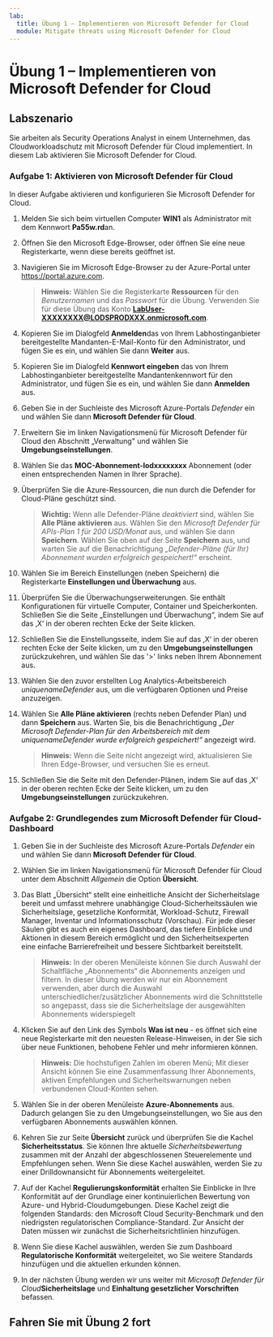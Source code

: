 ```yaml
---
lab:
  title: Übung 1 – Implementieren von Microsoft Defender for Cloud
  module: Mitigate threats using Microsoft Defender for Cloud
---
```


# Übung 1 – Implementieren von Microsoft Defender for Cloud

## Labszenario

Sie arbeiten als Security Operations Analyst in einem Unternehmen, das Cloudworkloadschutz mit Microsoft Defender für Cloud implementiert. In diesem Lab aktivieren Sie Microsoft Defender for Cloud.

<!--- ### Task 1: Access the Azure portal and set up a Subscription

In this task, you'll set up an Azure Subscription required to complete this lab and future labs.

1. Log in to **WIN1** virtual machine as Admin with the password: **Pa55w.rd**.  

1. Open the Microsoft Edge browser or open a new tab if already open.

1. In the Microsoft Edge browser, navigate to the Azure portal at <https://portal.azure.com>.

1. In the **Sign in** dialog box, copy, and paste in the tenant Email account for the admin username provided by your lab hosting provider and then select **Next**.

1. In the **Enter password** dialog box, copy, and paste in the admin's tenant password provided by your lab hosting provider and then select **Sign in**.

1. In the Search bar of the Azure portal, type *Subscription*, then select **Subscriptions**.

1. Select the *"Azure Pass - Sponsorship"* subscription shown (or equivalent name in your selected language).

    >**Note:** If the subscription is not shown, ask your instructor on how to create the Azure subscription with your tenant admin user credentials. **Note:** The subscription creation process could take up to 10 minutes.

1. Select **Access control (IAM)** and then select **View my access** from the *Check access* tab.

1. Verify that the **Current role assignments** tab has a *Role assignments Role* for **LOD Owner**. Select the **X** in the top right of the *assignments - MOC Subscription-lodxxxxxxxx* window to close it.

### Task 2: Create a Log Analytics Workspace

In this task, you create a Log Analytics workspace for use with Azure Monitoring, Microsoft Sentinel and Microsoft Defender for Cloud.

1. In the Search bar of the Azure portal, type *Log Analytics workspaces*, then select the same service name.

1. Select **+Create** from the command bar.

1. Select **Create new** for the Resource group.

1. Enter *RG-Defender* and select **Ok**.

1. For the Name, enter something unique like: *uniquenameDefender*.

1. Select **Review + Create**.

1. Once the workspace validation has passed, select **Create**. Wait for the new workspace to be provisioned, this may take a few minutes. --->

### Aufgabe 1: Aktivieren von Microsoft Defender für Cloud

In dieser Aufgabe aktivieren und konfigurieren Sie Microsoft Defender for Cloud.

1. Melden Sie sich beim virtuellen Computer **WIN1** als Administrator mit dem Kennwort **Pa55w.rd**an.  

1. Öffnen Sie den Microsoft Edge-Browser, oder öffnen Sie eine neue Registerkarte, wenn diese bereits geöffnet ist.

1. Navigieren Sie im Microsoft Edge-Browser zu der Azure-Portal unter <https://portal.azure.com>.

    >**Hinweis:** Wählen Sie die Registerkarte **Ressourcen** für den *Benutzernamen* und das *Passwort* für die Übung. Verwenden Sie für diese Übung das Konto **<LabUser-XXXXXXXX@LODSPRODXXX.onmicrosoft.com>**.

1. Kopieren Sie im Dialogfeld **Anmelden**das von Ihrem Labhostinganbieter bereitgestellte Mandanten-E-Mail-Konto für den Administrator, und fügen Sie es ein, und wählen Sie dann **Weiter** aus.

1. Kopieren Sie im Dialogfeld **Kennwort eingeben** das von Ihrem Labhostinganbieter bereitgestellte Mandantenkennwort für den Administrator, und fügen Sie es ein, und wählen Sie dann **Anmelden** aus.

1. Geben Sie in der Suchleiste des Microsoft Azure-Portals *Defender* ein und wählen Sie dann **Microsoft Defender für Cloud**.

1. Erweitern Sie im linken Navigationsmenü für Microsoft Defender für Cloud den Abschnitt „Verwaltung" und wählen Sie **Umgebungseinstellungen**.

1. Wählen Sie das **MOC-Abonnement-lodxxxxxxxx** Abonnement (oder einen entsprechenden Namen in Ihrer Sprache).

1. Überprüfen Sie die Azure-Ressourcen, die nun durch die Defender for Cloud-Pläne geschützt sind.

    >**Wichtig:** Wenn alle Defender-Pläne *deaktiviert* sind, wählen Sie **Alle Pläne aktivieren** aus. Wählen Sie den *Microsoft Defender für APIs-Plan 1 für 200 USD/Monat* aus, und wählen Sie dann **Speichern**. Wählen Sie oben auf der Seite **Speichern** aus, und warten Sie auf die Benachrichtigung *„Defender-Pläne (für Ihr) Abonnement wurden erfolgreich gespeichert!“* erscheint.

1. Wählen Sie im Bereich Einstellungen (neben Speichern) die Registerkarte **Einstellungen und Überwachung** aus.

1. Überprüfen Sie die Überwachungserweiterungen. Sie enthält Konfigurationen für virtuelle Computer, Container und Speicherkonten. Schließen Sie die Seite „Einstellungen und Überwachung“, indem Sie auf das ‚X‘ in der oberen rechten Ecke der Seite klicken.

1. Schließen Sie die Einstellungsseite, indem Sie auf das ‚X‘ in der oberen rechten Ecke der Seite klicken, um zu den **Umgebungseinstellungen** zurückzukehren, und wählen Sie das '>' links neben Ihrem Abonnement aus.

1. Wählen Sie den zuvor erstellten Log Analytics-Arbeitsbereich *uniquenameDefender* aus, um die verfügbaren Optionen und Preise anzuzeigen.

1. Wählen Sie **Alle Pläne aktivieren** (rechts neben Defender Plan) und dann **Speichern** aus. Warten Sie, bis die Benachrichtigung *„Der Microsoft Defender-Plan für den Arbeitsbereich mit dem uniquenameDefender wurde erfolgreich gespeichert!“* angezeigt wird.

    >**Hinweis:** Wenn die Seite nicht angezeigt wird, aktualisieren Sie Ihren Edge-Browser, und versuchen Sie es erneut.

1. Schließen Sie die Seite mit den Defender-Plänen, indem Sie auf das ‚X‘ in der oberen rechten Ecke der Seite klicken, um zu den **Umgebungseinstellungen** zurückzukehren.

### Aufgabe 2: Grundlegendes zum Microsoft Defender für Cloud-Dashboard

1. Geben Sie in der Suchleiste des Microsoft Azure-Portals *Defender* ein und wählen Sie dann **Microsoft Defender für Cloud**.

1. Wählen Sie im linken Navigationsmenü für Microsoft Defender für Cloud unter dem Abschnitt *Allgemein* die Option **Übersicht**.

1. Das Blatt „Übersicht“ stellt eine einheitliche Ansicht der Sicherheitslage bereit und umfasst mehrere unabhängige Cloud-Sicherheitssäulen wie Sicherheitslage, gesetzliche Konformität, Workload-Schutz, Firewall Manager, Inventar und Informationsschutz (Vorschau). Für jede dieser Säulen gibt es auch ein eigenes Dashboard, das tiefere Einblicke und Aktionen in diesem Bereich ermöglicht und den Sicherheitsexperten eine einfache Barrierefreiheit und bessere Sichtbarkeit bereitstellt.

    >**Hinweis:** In der oberen Menüleiste können Sie durch Auswahl der Schaltfläche „Abonnements“ die Abonnements anzeigen und filtern. In dieser Übung werden wir nur ein Abonnement verwenden, aber durch die Auswahl unterschiedlicher/zusätzlicher Abonnements wird die Schnittstelle so angepasst, dass sie die Sicherheitslage der ausgewählten Abonnements widerspiegelt

1. Klicken Sie auf den Link des Symbols **Was ist neu** - es öffnet sich eine neue Registerkarte mit den neuesten Release-Hinweisen, in der Sie sich über neue Funktionen, behobene Fehler und mehr informieren können.

    >**Hinweis:** Die hochstufigen Zahlen im oberen Menü; Mit dieser Ansicht können Sie eine Zusammenfassung Ihrer Abonnements, aktiven Empfehlungen und Sicherheitswarnungen neben verbundenen Cloud-Konten sehen.

1. Wählen Sie in der oberen Menüleiste **Azure-Abonnements** aus. Dadurch gelangen Sie zu den Umgebungseinstellungen, wo Sie aus den verfügbaren Abonnements auswählen können.

1. Kehren Sie zur Seite **Übersicht** zurück und überprüfen Sie die Kachel **Sicherheitsstatus**. Sie können Ihre aktuelle *Sicherheitsbewertung* zusammen mit der Anzahl der abgeschlossenen Steuerelemente und Empfehlungen sehen. Wenn Sie diese Kachel auswählen, werden Sie zu einer Drilldownansicht für Abonnements weitergeleitet.

1. Auf der Kachel **Regulierungskonformität** erhalten Sie Einblicke in Ihre Konformität auf der Grundlage einer kontinuierlichen Bewertung von Azure- und Hybrid-Cloudumgebungen. Diese Kachel zeigt die folgenden Standards: den Microsoft Cloud Security-Benchmark und den niedrigsten regulatorischen Compliance-Standard. Zur Ansicht der Daten müssen wir zunächst die Sicherheitsrichtlinien hinzufügen.

1. Wenn Sie diese Kachel auswählen, werden Sie zum Dashboard **Regulatorische Konformität** weitergeleitet, wo Sie weitere Standards hinzufügen und die aktuellen erkunden können.

1. In der nächsten Übung werden wir uns weiter mit *Microsoft Defender für Cloud***Sicherheitslage** und **Einhaltung gesetzlicher Vorschriften** befassen.

<!--- ### Task 2: Protect an Azure virtual machine

In this task, you manually install the *Azure Monitor Agent* by adding a *Data Collection Rule (DCR)* on the **WINServer** virtual machine.

1. Go to **Microsoft Defender for Cloud** and select the **Getting Started** page from the left menu.

1. Select the **Get Started** tab.

1. Scroll down and select **Configure** under the *Add non-Azure servers* section.

1. Select **Upgrade** next to the workspace you created earlier. This might take a few minutes. Wait until you see the notification *"Microsoft Defender plan for workspace uniquenameDefender were saved successfully!"*.

1. Select **+ Add Servers** next to the workspace you created earlier.

1. Select **Data Collection Rules**

1. Select **+ Create**.

1. Enter **WINServer** for Rule Name.

1. Select your *Azure Pass - Sponsorship* subscription and select a Resource Group. **Hint:** *RG-Defender*

1. You can keep the default *East US* region or select another preferable location.

1. Select the **Windows** radio button for *Platform Type* and select **Next: Resources**.

1. In the **Resources** tab, **+ Add resources**.

1. In the **Select a scope** page, expand the *Scope* column for **RG-Defender** (or the Resource Group your created), then select **WINServer** and select **Apply**.

    >**Note:** You may need to set the column filter for *Resource type* to *Server-Azure Arc* if **WINServer** is not displayed.

1. Select **Next: Collect and deliver**

1. In the **Collect and deliver** tab, select **+ Add data source**

1. In the **Add a data source** page, select **Performance Counters** from *Data source type*.

    >**Note:** For the purposes of this lab you could select *Windows Event Logs*. These selections can be revised later.

1. Select the **Destination** tab

1. Select **Azure Monitor Logs** in the **Destination Type** dropdown

1. Select your *Azure Pass - Sponsorship* subscription from the **Subscription** dropdown

1. Select your workspace name **Hint:** *RG-Defender* from the **Account or namespace** dropdown

1. Select **Add data source** and select **Review + create**

1. Select **Create** after *Validation passed* is displayed.

1. The **Data Collection Rule** creation initiates the installation of the *AzureMonitorWindowsAgent* extension on **WINServer**.

1. When the *Data Collection Rule* creation completes, enter **WINServer** in the *Search resources, services and docs* search bar, and select **WINServer** from *Resources*.

1. On **WINServer** scroll down through the left menu to *Settings* and *Extensions*.

1. The **AzureMonitorWindowsAgent** should be listed with a *Status* of **Succeeded**.

1. You can move on to the next lab and return later to review the **Inventory** section of **Microsoft Defender for Cloud** to verify that **WINServer** is included. --->

## Fahren Sie mit Übung 2 fort

